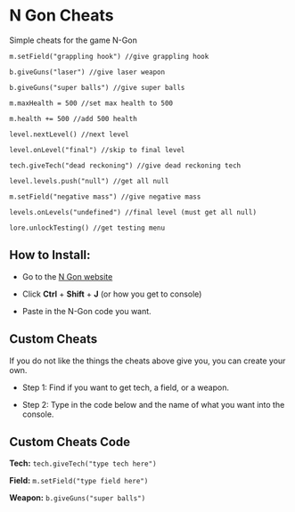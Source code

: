 # N Gon Cheats
Simple cheats for the game N-Gon

```m.setField("grappling hook") //give grappling hook```

```b.giveGuns("laser") //give laser weapon```

```b.giveGuns("super balls") //give super balls```

```m.maxHealth = 500 //set max health to 500```

```m.health += 500 //add 500 health```

```level.nextLevel() //next level```

```level.onLevel("final") //skip to final level```

```tech.giveTech("dead reckoning") //give dead reckoning tech```

```level.levels.push("null") //get all null```

```m.setField("negative mass") //give negative mass```

```levels.onLevels("undefined") //final level (must get all null)```

```lore.unlockTesting() //get testing menu```

## How to Install:

- Go to the [N Gon website](https://landgreen.github.io/n-gon/)

- Click **Ctrl** + **Shift** + **J** (or how you get to console)

- Paste in the N-Gon code you want.

## Custom Cheats

If you do not like the things the cheats above give you, you can create your own.

- Step 1: Find if you want to get tech, a field, or a weapon.

- Step 2: Type in the code below and the name of what you want into the console.

## Custom Cheats Code

**Tech:** ```tech.giveTech("type tech here")```

**Field:** ```m.setField("type field here")```

**Weapon:** ```b.giveGuns("super balls")```

